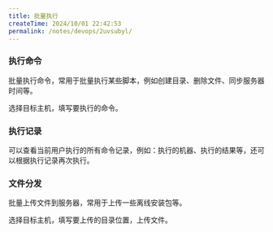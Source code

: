 ```yaml
---
title: 批量执行
createTime: 2024/10/01 22:42:53
permalink: /notes/devops/2uvsubyl/
---
```

### 执行命令

批量执行命令，常用于批量执行某些脚本，例如创建目录、删除文件、同步服务器时间等。

选择目标主机，填写要执行的命令。

### 执行记录

可以查看当前用户执行的所有命令记录，例如：执行的机器、执行的结果等，还可以根据执行记录再次执行。

### 文件分发

批量上传文件到服务器，常用于上传一些离线安装包等。

选择目标主机，填写要上传的目录位置，上传文件。


